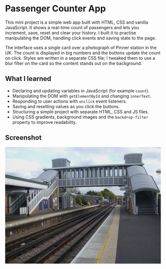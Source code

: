 # Passenger Counter App

This mini project is a simple web app built with HTML, CSS and vanilla JavaScript. It shows a real-time count of passengers and lets you increment, save, reset and clear your history. I built it to practise manipulating the DOM, handling click events and saving state to the page.

The interface uses a single card over a photograph of Pinner station in the UK. The count is displayed in big numbers and the buttons update the count on click. Styles are written in a separate CSS file; I tweaked them to use a blur filter on the card so the content stands out on the background.

## What I learned

- Declaring and updating variables in JavaScript (for example `count`).
- Manipulating the DOM with `getElementById` and changing `innerText`.
- Responding to user actions with `onclick` event listeners.
- Saving and resetting values as you click the buttons.
- Structuring a simple project with separate HTML, CSS and JS files.
- Using CSS gradients, background images and the `backdrop-filter` property to improve readability.

## Screenshot

![Passenger Counter App running](station.jpeg)
